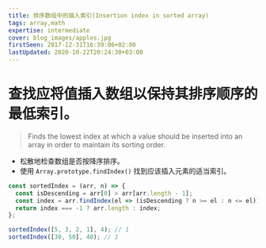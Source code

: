 ```yaml
---
title: 排序数组中的插入索引(Insertion index in sorted array)
tags: array,math
expertise: intermediate
cover: blog_images/apples.jpg
firstSeen: 2017-12-31T16:39:06+02:00
lastUpdated: 2020-10-22T20:24:30+03:00
---
```


# 查找应将值插入数组以保持其排序顺序的最低索引。
> Finds the lowest index at which a value should be inserted into an array in order to maintain its sorting order.

- 松散地检查数组是否按降序排序。
- 使用 `Array.prototype.findIndex()` 找到应该插入元素的适当索引。

```js
const sortedIndex = (arr, n) => {
  const isDescending = arr[0] > arr[arr.length - 1];
  const index = arr.findIndex(el => (isDescending ? n >= el : n <= el));
  return index === -1 ? arr.length : index;
};
```

```js
sortedIndex([5, 3, 2, 1], 4); // 1
sortedIndex([30, 50], 40); // 1
```
